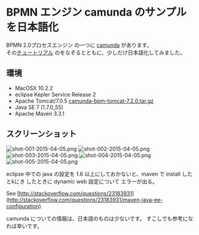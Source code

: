 
# BPMN エンジン camunda のサンプルを日本語化

BPMN 2.0プロセスエンジン の一つに [camunda](https://camunda.com/) があります。  
その[チュートリアル](http://docs.camunda.org/latest/guides/getting-started-guides/developing-process-applications/) のをなぞるとともに、少しだけ日本語化してみました。

## 環境
- MacOSX 10.2.2
- eclipse Kepler Service Release 2
- Apache Tomcat/7.0.5  [camunda-bpm-tomcat-7.2.0.tar.gz](http://camunda.org/release/camunda-bpm/tomcat/)
- Java SE 7 (1.7.0_55)
- Apache Maven 3.3.1

## スクリーンショット
![shot-001-2015-04-05.png](shot-001-2015-04-05.png)
![shot-002-2015-04-05.png](shot-002-2015-04-05.png)
![shot-003-2015-04-05.png](shot-003-2015-04-05.png)
![shot-004-2015-04-05.png](shot-004-2015-04-05.png)
![shot-005-2015-04-05.png](shot-005-2015-04-05.png)

eclipse 中での java の設定を 1.6 以上にしておかないと、maven で install したとkにき
したときに dynamic web 設定について エラーが出る。

See  [http://stackoverflow.com/questions/23183931](http://stackoverflow.com/questions/23183931/maven-java-ee-configuration)

camunda についての情報は、日本語のものは少ないです。
すこしでも参考になれば幸いです。
